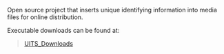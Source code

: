 Open source project that inserts unique identifying information into media files for online distribution.


Executable downloads can be found at:

> [UITS\_Downloads](https://drive.google.com/#folders/0B7vt1WjEFD1lSjd4cGlwQk5ZOE0)